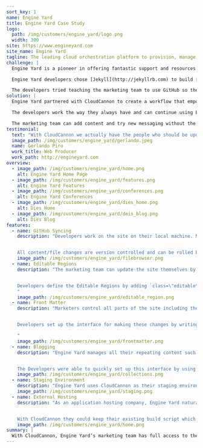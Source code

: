 ```yaml
---
sort_key: 1
name: Engine Yard
title: Engine Yard Case Study
logo:
  path: /img/customers/engine_yard/logo.png
  width: 300
site: https://www.engineyard.com
site_name: Engine Yard
tagline: The leading cloud orchestration platform to provision, manage, monitor and control applications.
challenge: |
  Engine Yard is a pioneer in offering fantastic support and resources to the developer community. To cut development and maintenance time on their sites they needed a flexible yet lightweight platform.

  Engine Yard developers chose [Jekyll](http://jekyllrb.com) to build [engineyard.com](https://www.engineyard.com) and [deis.com](http://deis.com/). This setup worked great for the developers. But when it came time for their non-technical marketing team to make content changes, there was a problem.

  The developers tried teaching the marketing team to use GitHub so they could edit source code but it was too difficult. So instead, content changes were emailed to developers. This was slow, frustrating and time consuming for everyone involved.
solution: |
  Engine Yard partnered with CloudCannon to create a workflow that empowers the marketing team to update content themselves.

  The developers work the way they always have and can continue using Engine Yard for  hosting. With CloudCannon, content changes are almost entirely taken off the developers plate.

  The marketing team can add content and try new messaging without the help of a developer.
testimonial:
  text: "With CloudCannon we actually have the people who should be updating the site and should be updating content actually using it."
  image_path: /img/customers/engine_yard/gerlando.jpeg
  name: Gerlando Piro
  work_title: Web Producer
  work_path: http://engineyard.com
overview:
  - image_path: /img/customers/engine_yard/home.png
    alt: Engine Yard Home Page
  - image_path: /img/customers/engine_yard/features.png
    alt: Engine Yard Features
  - image_path: /img/customers/engine_yard/conferences.png
    alt: Engine Yard Conferences
  - image_path: /img/customers/engine_yard/dies_home.png
    alt: Dies Home
  - image_path: /img/customers/engine_yard/deis_blog.png
    alt: Dies Blog
features:
  - name: GitHub Syncing
    description: "Developers work on the site on their local machine. Marketers update in CloudCannon. Everything stays in sync through GitHub.


    All content/file changes are version controlled and can be rolled back at any time."
    image_path: /img/customers/engine_yard/filebrowser.png
  - name: Editable Regions
    description: "The marketing team can update the site themselves by clicking on text to start writing content.


    Developers define the Editable Regions by adding `class=\"editable\"` to elements in the HTML.
    "
    image_path: /img/customers/engine_yard/editable_region.png
  - name: Front Matter
    description: "Marketers control all parts of the site including the page title and event tracking.


    Developers set up the interface for making these changes by writing simple [Front Matter](https://docs.cloudcannon.com/editing/front-matter/).

    "
    image_path: /img/customers/engine_yard/frontmatter.png
  - name: Blogging
    description: "Engine Yard manages all their repeating content such as case studies, press releases and news using a blog.


    The Developers were able to quickly set up this interface by using [Jekyll blogging](https://docs.cloudcannon.com/editing/blogging/)."
    image_path: /img/customers/engine_yard/collections.png
  - name: Staging Environment
    description: "Engine Yard uses CloudCannon as their staging environment. This has reduced the number of servers they need to maintain and simplified their deployment process."
    image_path: /img/customers/engine_yard/staging.png
  - name: External Hosting
    description: "As an application hosting company, Engine Yard naturally wanted to use their own servers to host their sites.


    With CloudCannon they could keep their existing build script which pulls in the source files from GitHub."
    image_path: /img/customers/engine_yard/home.png
summary: |
  With CloudCannon, Engine Yard’s marketing team has full access to the content on their sites. Developers no longer make time consuming content changes. Engine Yard has also reduced the number of servers they’re using.
---
```

